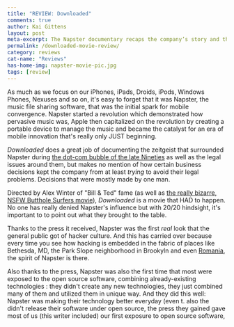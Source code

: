 ```yaml
---
title: "REVIEW: Downloaded"
comments: true
author: Kai Gittens
layout: post
meta-excerpt: The Napster documentary recaps the company’s story and the atmosphere it created, but it doesn't tell the whole story.
permalink: /downloaded-movie-review/
category: reviews
cat-name: "Reviews"
has-home-img: napster-movie-pic.jpg
tags: [review]
---
```

As much as we focus on our iPhones, iPads, Droids, iPods, Windows Phones, Nexuses and so on, it's easy to forget that it was Napster, the music file sharing software, that was the initial spark for mobile convergence. Napster started a revolution which demonstrated how pervasive music was, Apple then capitalized on the revolution by creating a portable device to manage the music and became the catalyst for an era of mobile innovation that's really only JUST beginning.

*Downloaded* does a great job of documenting the zeitgeist that surrounded Napster during [the dot-com bubble of the late Nineties](http://en.wikipedia.org/wiki/Dot-com_bubble "Read about the dot-com bubble on Wikipedia") as well as the legal issues around them, but makes no mention of how certain business decisions kept the company from at least *trying* to avoid their legal problems. Decisions that were mostly made by one man.

Directed by Alex Winter of "Bill & Ted" fame (as well as [the really bizarre, NSFW Butthole Surfers movie](https://www.youtube.com/watch?v=dBLUrDOxVX4 "Watch Butthole Surfers Entering Texas Bar-B-Que Movie")), *Downloaded* is a movie that HAD to happen. No one has really denied Napster's influence but with 20/20 hindsight, it's important to to point out what they brought to the table.

Thanks to the press it received, Napster was the first *real* look that the general public got of hacker culture. And this has carried over because every time you see how hacking is embedded in the fabric of places like Bethesda, MD, the Park Slope neighborhood in Brookyln and even [Romania](http://www.worldcrunch.com/tech-science/in-romania-a-quiet-city-has-become-the-global-hub-for-hackers-and-online-crooks/hacking-hacker-romania-pirate-scam-internet-website/c4s10532/#.UpUGLmRDs5U "Romania's hacking city"), the spirit of Napster is there.

Also thanks to the press, Napster was also the first time that most were exposed to the open source software, combining already-existing technologies : they didn't create any new technologies, they just combined many of them and utilized them in unique way. And they did this well: Napster was making their technology better everyday (even t. also the didn't release their software under open source, the press they gained gave most of us (this writer included) our first exposure to open source software,  


